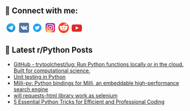 ## 🔎 Connect with me:
[<img src="https://github.com/bullbesh/bullbesh/blob/main/images/Telegram.png" width="32" height="32" />](https://t.me/bullbesh)
[<img src="https://github.com/bullbesh/bullbesh/blob/main/images/VK.png" width="32" height="32" />](https://vk.com/bullbesh)
[<img src="https://github.com/bullbesh/bullbesh/blob/main/images/Twitter.png" width="32" height="32" />](https://twitter.com/bullbesh1)
[<img src="https://github.com/bullbesh/bullbesh/blob/main/images/Instagram.png" width="32" height="32" />](https://www.instagram.com/bullbesh)
[<img src="https://github.com/bullbesh/bullbesh/blob/main/images/Reddit.png" width="32" height="32" />](https://www.reddit.com/user/bullbesh)
[<img src="https://github.com/bullbesh/bullbesh/blob/main/images/YouTube.png" width="32" height="32" />](https://www.youtube.com/channel/UCtfjRs6uzgq5mfm8S06WTcg)

## 📕 Latest r/Python Posts
<!-- BLOG-POST-LIST:START -->
- [GitHub - trytoolchest/lug: Run Python functions locally or in the cloud. Built for computational science.](https://www.reddit.com/r/Python/comments/1118zuq/github_trytoolchestlug_run_python_functions/)
- [Unit testing in Python](https://www.reddit.com/r/Python/comments/1116jo4/unit_testing_in_python/)
- [Milli-py: Python bindings for Milli, an embeddable high-performance search engine](https://www.reddit.com/r/Python/comments/1116gav/millipy_python_bindings_for_milli_an_embeddable/)
- [will requests-html library work as selenium](https://www.reddit.com/r/Python/comments/1115k67/will_requestshtml_library_work_as_selenium/)
- [5 Essential Python Tricks for Efficient and Professional Coding](https://www.reddit.com/r/Python/comments/11158a4/5_essential_python_tricks_for_efficient_and/)
<!-- BLOG-POST-LIST:END -->
